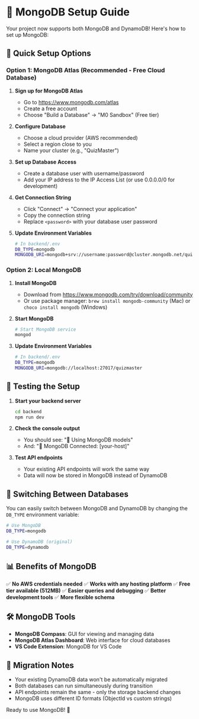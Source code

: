# 🍃 MongoDB Setup Guide

Your project now supports both MongoDB and DynamoDB! Here's how to set up MongoDB:

## 🚀 Quick Setup Options

### Option 1: MongoDB Atlas (Recommended - Free Cloud Database)

1. **Sign up for MongoDB Atlas**
   - Go to https://www.mongodb.com/atlas
   - Create a free account
   - Choose "Build a Database" → "M0 Sandbox" (Free tier)

2. **Configure Database**
   - Choose a cloud provider (AWS recommended)
   - Select a region close to you
   - Name your cluster (e.g., "QuizMaster")

3. **Set up Database Access**
   - Create a database user with username/password
   - Add your IP address to the IP Access List (or use 0.0.0.0/0 for development)

4. **Get Connection String**
   - Click "Connect" → "Connect your application"
   - Copy the connection string
   - Replace `<password>` with your database user password

5. **Update Environment Variables**
   ```bash
   # In backend/.env
   DB_TYPE=mongodb
   MONGODB_URI=mongodb+srv://username:password@cluster.mongodb.net/quizmaster
   ```

### Option 2: Local MongoDB

1. **Install MongoDB**
   - Download from https://www.mongodb.com/try/download/community
   - Or use package manager: `brew install mongodb-community` (Mac) or `choco install mongodb` (Windows)

2. **Start MongoDB**
   ```bash
   # Start MongoDB service
   mongod
   ```

3. **Update Environment Variables**
   ```bash
   # In backend/.env
   DB_TYPE=mongodb
   MONGODB_URI=mongodb://localhost:27017/quizmaster
   ```

## 🔧 Testing the Setup

1. **Start your backend server**
   ```bash
   cd backend
   npm run dev
   ```

2. **Check the console output**
   - You should see: "🍃 Using MongoDB models"
   - And: "🍃 MongoDB Connected: [your-host]"

3. **Test API endpoints**
   - Your existing API endpoints will work the same way
   - Data will now be stored in MongoDB instead of DynamoDB

## 🔄 Switching Between Databases

You can easily switch between MongoDB and DynamoDB by changing the `DB_TYPE` environment variable:

```bash
# Use MongoDB
DB_TYPE=mongodb

# Use DynamoDB (original)
DB_TYPE=dynamodb
```

## 📊 Benefits of MongoDB

✅ **No AWS credentials needed**
✅ **Works with any hosting platform**
✅ **Free tier available (512MB)**
✅ **Easier queries and debugging**
✅ **Better development tools**
✅ **More flexible schema**

## 🛠 MongoDB Tools

- **MongoDB Compass**: GUI for viewing and managing data
- **MongoDB Atlas Dashboard**: Web interface for cloud databases
- **VS Code Extension**: MongoDB for VS Code

## 🚨 Migration Notes

- Your existing DynamoDB data won't be automatically migrated
- Both databases can run simultaneously during transition
- API endpoints remain the same - only the storage backend changes
- MongoDB uses different ID formats (ObjectId vs custom strings)

Ready to use MongoDB! 🎉